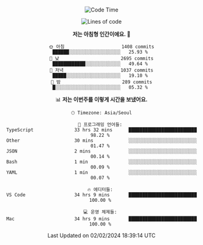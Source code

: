 <div align="center">

<br />

 <!--START_SECTION:waka-->
![Code Time](http://img.shields.io/badge/Code%20Time-2%2C017%20hrs%203%20mins-blue)

![Lines of code](https://img.shields.io/badge/%EC%A0%80%EB%8A%94%20%EC%97%AC%ED%83%9C%EA%B9%8C%EC%A7%80%20-3.4%20million%20%EC%A4%84%EC%9D%98%20%EC%BD%94%EB%93%9C%EB%A5%BC%20%EC%9E%91%EC%84%B1%ED%96%88%EC%96%B4%EC%9A%94.-blue)

**저는 아침형 인간이에요. 🐤** 

```text
🌞 아침                     1408 commits        ██████░░░░░░░░░░░░░░░░░░░   25.93 % 
🌆 낮　                     2695 commits        ████████████░░░░░░░░░░░░░   49.64 % 
🌃 저녁                     1037 commits        █████░░░░░░░░░░░░░░░░░░░░   19.10 % 
🌙 밤　                     289 commits         █░░░░░░░░░░░░░░░░░░░░░░░░   05.32 % 
```


📊 **저는 이번주를 이렇게 시간을 보냈어요.** 

```text
🕑︎ Timezone: Asia/Seoul

💬 프로그래밍 언어들: 
TypeScript               33 hrs 32 mins      █████████████████████████   98.22 % 
Other                    30 mins             ░░░░░░░░░░░░░░░░░░░░░░░░░   01.47 % 
JSON                     2 mins              ░░░░░░░░░░░░░░░░░░░░░░░░░   00.14 % 
Bash                     1 min               ░░░░░░░░░░░░░░░░░░░░░░░░░   00.09 % 
YAML                     1 min               ░░░░░░░░░░░░░░░░░░░░░░░░░   00.07 % 

🔥 에디터들: 
VS Code                  34 hrs 9 mins       █████████████████████████   100.00 % 

💻 운영 체제들: 
Mac                      34 hrs 9 mins       █████████████████████████   100.00 % 
```


 Last Updated on 02/02/2024 18:39:14 UTC
<!--END_SECTION:waka-->

</div>
